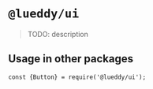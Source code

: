 # `@lueddy/ui`

> TODO: description

## Usage in other packages

```
const {Button} = require('@lueddy/ui');

```
